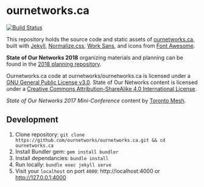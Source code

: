 # ournetworks.ca

[![Build Status](https://travis-ci.org/ournetworks/ournetworks.ca.svg?branch=master)](https://travis-ci.org/ournetworks/ournetworks.ca)

This repository holds the source code and static assets of [ournetworks.ca](http://ournetworks.ca), built with [Jekyll](https://jekyllrb.com/), [Normalize.css](http://necolas.github.io/normalize.css/), [Work Sans](https://github.com/weiweihuanghuang/Work-Sans), and icons from [Font Awesome](http://fontawesome.io/).

**State of Our Networks 2018** organizing materials and planning can be found in the [2018 planning repository](https://github.com/ournetworks/2018).

Ournetworks.ca code at ournetworks/ournetworks.ca is licensed under a [GNU General Public License v3.0](https://www.gnu.org/licenses/gpl.html). State of Our Networks content is licensed under a [Creative Commons Attribution-ShareAlike 4.0 International License](http://creativecommons.org/licenses/by-sa/4.0/).

_State of Our Networks 2017 Mini-Conference_ content by [Toronto Mesh](https://tomesh.net/).

## Development
1. Clone repository: `git clone https://github.com/ournetworks/ournetworks.ca.git && cd ournetworks.ca`
2. Install Bundler gem: `gem install bundler`
3. Install dependancies: `bundle install`
4. Run locally: `bundle exec jekyll serve`
5. Visit your `localhost` on port `4000`: http://localhost:4000 or http://127.0.0.1:4000